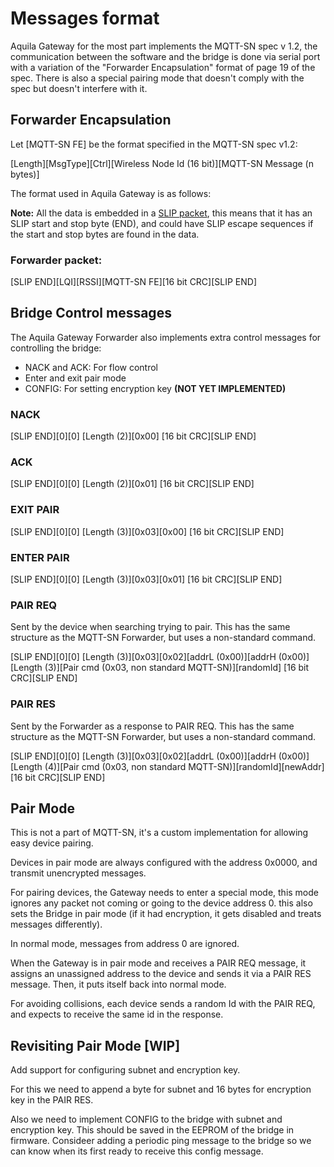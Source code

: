 # Messages format

Aquila Gateway for the most part implements the MQTT-SN spec v 1.2, the communication between the software and the bridge is done via serial port with a variation of the "Forwarder Encapsulation" format of page 19 of the spec. There is also a special pairing mode that doesn't comply with the spec but doesn't interfere with it.

## Forwarder Encapsulation

Let [MQTT-SN FE] be the format specified in the MQTT-SN spec v1.2:

[Length][MsgType][Ctrl][Wireless Node Id (16 bit)][MQTT-SN Message (n bytes)]

The format used in Aquila Gateway is as follows:

**Note:** All the data is embedded in a [SLIP packet](https://en.wikipedia.org/wiki/Serial_Line_Internet_Protocol), this means that it has an SLIP start and stop byte (END), and could have SLIP escape sequences if the start and stop bytes are found in the data.

### Forwarder packet:

[SLIP END][LQI][RSSI][MQTT-SN FE][16 bit CRC][SLIP END]

## Bridge Control messages

The Aquila Gateway Forwarder also implements extra control messages for controlling the bridge:

- NACK and ACK: For flow control
- Enter and exit pair mode
- CONFIG: For setting encryption key **(NOT YET IMPLEMENTED)**

### NACK

[SLIP END][0][0] [Length (2)][0x00] [16 bit CRC][SLIP END]

### ACK

[SLIP END][0][0] [Length (2)][0x01] [16 bit CRC][SLIP END]

### EXIT PAIR

[SLIP END][0][0] [Length (3)][0x03][0x00] [16 bit CRC][SLIP END]

### ENTER PAIR

[SLIP END][0][0] [Length (3)][0x03][0x01] [16 bit CRC][SLIP END]

### PAIR REQ

Sent by the device when searching trying to pair. This has the same structure as the MQTT-SN Forwarder, but uses a non-standard command.

[SLIP END][0][0] [Length (3)][0x03][0x02][addrL (0x00)][addrH (0x00)] [Length (3)][Pair cmd (0x03, non standard MQTT-SN)][randomId] [16 bit CRC][SLIP END]

### PAIR RES

Sent by the Forwarder as a response to PAIR REQ. This has the same structure as the MQTT-SN Forwarder, but uses a non-standard command.

[SLIP END][0][0] [Length (3)][0x03][0x02][addrL (0x00)][addrH (0x00)] [Length (4)][Pair cmd (0x03, non standard MQTT-SN)][randomId][newAddr] [16 bit CRC][SLIP END]

## Pair Mode

This is not a part of MQTT-SN, it's a custom implementation for allowing easy device pairing.

Devices in pair mode are always configured with the address 0x0000, and transmit unencrypted messages.

For pairing devices, the Gateway needs to enter a special mode, this mode ignores any packet not coming or going to the device address 0. this also sets the Bridge in pair mode (if it had encryption, it gets disabled and treats messages differently).

In normal mode, messages from address 0 are ignored.

When the Gateway is in pair mode and receives a PAIR REQ message, it assigns an unassigned address to the device and sends it via a PAIR RES message. Then, it puts itself back into normal mode.

For avoiding collisions, each device sends a random Id with the PAIR REQ, and expects to receive the same id in the response.

## Revisiting Pair Mode [WIP]

Add support for configuring subnet and encryption key.

For this we need to append a byte for subnet and 16 bytes for encryption key in the PAIR RES.

Also we need to implement CONFIG to the bridge with subnet and encryption key. This should be saved in the EEPROM of the bridge in firmware. Consideer adding a periodic ping message to the bridge so we can know when its first ready to receive this config message.